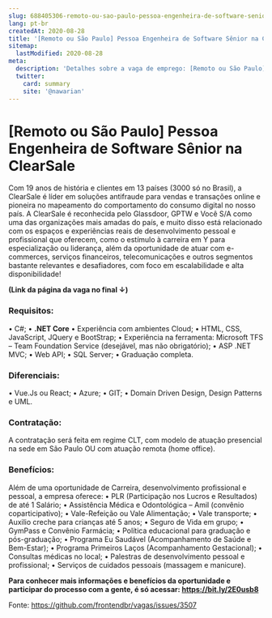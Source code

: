 ```yaml
---
slug: 688405306-remoto-ou-sao-paulo-pessoa-engenheira-de-software-senior-na-clearsale
lang: pt-br
createdAt: 2020-08-28
title: '[Remoto ou São Paulo] Pessoa Engenheira de Software Sênior na ClearSale - Vaga de Emprego'
sitemap:
  lastModified: 2020-08-28
meta:
  description: 'Detalhes sobre a vaga de emprego: [Remoto ou São Paulo] Pessoa Engenheira de Software Sênior na ClearSale'
  twitter:
    card: summary
    site: '@nawarian'
---
```


# [Remoto ou São Paulo] Pessoa Engenheira de Software Sênior na ClearSale

Com 19 anos de história e clientes em 13 países (3000 só no Brasil), a ClearSale é líder em soluções antifraude para vendas e transações online e pioneira no mapeamento do comportamento do consumo digital no nosso país. A ClearSale é reconhecida pelo Glassdoor, GPTW e Você S/A como uma das organizações mais amadas do país, e muito disso está relacionado com os espaços e experiências reais de desenvolvimento pessoal e profissional que oferecem, como o estímulo à carreira em Y para especialização ou liderança, além da oportunidade de atuar com e-commerces, serviços financeiros, telecomunicações e outros segmentos bastante relevantes e desafiadores, com foco em escalabilidade e alta disponibilidade!

**(Link da página da vaga no final ↓)**

### Requisitos:
• C#;
• **.NET Core**
• Experiência com ambientes Cloud;
• HTML, CSS, JavaScript, JQuery e BootStrap;
• Experiência na ferramenta: Microsoft TFS – Team Foundation Service (desejável, mas não obrigatório);
• ASP .NET MVC;
• Web API;
• SQL Server;
• Graduação completa.

### Diferenciais:
• Vue.Js ou React;
• Azure;
• GIT;
• Domain Driven Design, Design Patterns e UML.

### Contratação:
A contratação será feita em regime CLT, com modelo de atuação presencial na sede em São Paulo OU com atuação remota (home office).

### Benefícios:
Além de uma oportunidade de Carreira, desenvolvimento profissional e pessoal, a empresa oferece:
• PLR (Participação nos Lucros e Resultados) de até 1 Salário;
• Assistência Médica e Odontológica – Amil (convênio coparticipativo);
• Vale-Refeição ou Vale Alimentação;
• Vale transporte;
• Auxilio creche para crianças até 5 anos;
• Seguro de Vida em grupo;
• GymPass e Convênio Farmácia;
• Política educacional para graduação e pós-graduação;
• Programa Eu Saudável (Acompanhamento de Saúde e Bem-Estar);
• Programa Primeiros Laços (Acompanhamento Gestacional);
• Consultas médicas no local;
• Palestras de desenvolvimento pessoal e profissional;
• Serviços de cuidados pessoais (massagem e manicure).

**Para conhecer mais informações e benefícios da oportunidade e participar do processo com a gente, é só acessar: https://bit.ly/2E0usb8**


Fonte: https://github.com/frontendbr/vagas/issues/3507